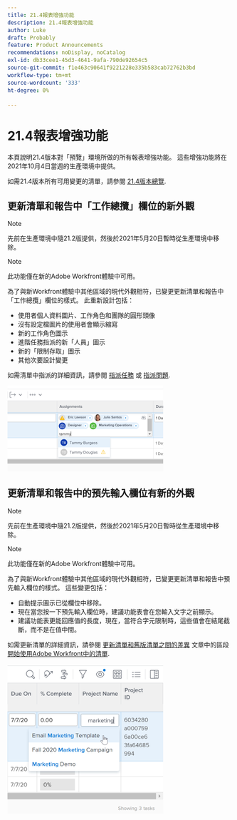 ```yaml
---
title: 21.4報表增強功能
description: 21.4報表增強功能
author: Luke
draft: Probably
feature: Product Announcements
recommendations: noDisplay, noCatalog
exl-id: db33cee1-45d3-4641-9afa-790de92654c5
source-git-commit: f1e463c90641f9221228e335b583cab72762b3bd
workflow-type: tm+mt
source-wordcount: '333'
ht-degree: 0%

---
```


# 21.4報表增強功能

本頁說明21.4版本對「預覽」環境所做的所有報表增強功能。 這些增強功能將在2021年10月4日當週的生產環境中提供。

如需21.4版本所有可用變更的清單，請參閱 [21.4版本總覽](../../../product-announcements/product-releases/21.4-release-activity/21-4-release-overview.md).

## 更新清單和報告中「工作總攬」欄位的新外觀

>[!NOTE]
>
>先前在生產環境中隨21.2版提供，然後於2021年5月20日暫時從生產環境中移除。

>[!NOTE]
>
>此功能僅在新的Adobe Workfront體驗中可用。

為了與新Workfront體驗中其他區域的現代外觀相符，已變更更新清單和報告中「工作總攬」欄位的樣式。 此重新設計包括：

* 使用者個人資料圖片、工作角色和團隊的圓形頭像
* 沒有設定檔圖片的使用者會顯示縮寫
* 新的工作角色圖示
* 進階任務指派的新「人員」圖示
* 新的「限制存取」圖示
* 其他次要設計變更

如需清單中指派的詳細資訊，請參閱 [指派任務](../../../manage-work/tasks/assign-tasks/assign-tasks.md) 或 [指派問題](../../../manage-work/issues/manage-issues/assign-issues.md).

![](assets/assignments-updates-350x193.png)

## 更新清單和報告中的預先輸入欄位有新的外觀

>[!NOTE]
>
>先前在生產環境中隨21.2版提供，然後於2021年5月20日暫時從生產環境中移除。

>[!NOTE]
>
>此功能僅在新的Adobe Workfront體驗中可用。

為了與新Workfront體驗中其他區域的現代外觀相符，已變更更新清單和報告中預先輸入欄位的樣式。 這些變更包括：

* 自動提示圖示已從欄位中移除。
* 現在當您按一下預先輸入欄位時，建議功能表會在您輸入文字之前顯示。
* 建議功能表更能回應值的長度，現在，當符合字元限制時，這些值會在結尾截斷，而不是在值中間。

如需更新清單的詳細資訊，請參閱 [更新清單和舊版清單之間的差異](../../../workfront-basics/navigate-workfront/use-lists/view-items-in-a-list.md#updated) 文章中的區段 [開始使用Adobe Workfront中的清單](../../../workfront-basics/navigate-workfront/use-lists/view-items-in-a-list.md).

![](assets/typeahead-updates-350x336.png)
